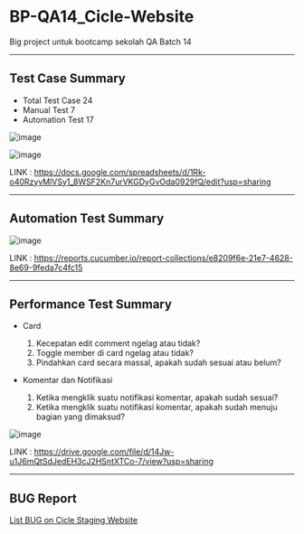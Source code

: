 # BP-QA14_Cicle-Website
Big project untuk bootcamp sekolah QA Batch 14

---

## Test Case Summary

* Total Test Case 24
* Manual Test 7
* Automation Test 17

![image](https://user-images.githubusercontent.com/62463174/194304286-3d8df15d-a94e-4758-a803-e37a5db5804b.png)

![image](https://user-images.githubusercontent.com/62463174/194304308-e50a7517-b669-43f6-aa71-da4f694bb630.png)

LINK : https://docs.google.com/spreadsheets/d/1Rk-o40RzyvMlVSy1_8WSF2Kn7urVKGDyGvOda0929fQ/edit?usp=sharing

---

## Automation Test Summary

![image](https://user-images.githubusercontent.com/62463174/194308307-78fc215a-719d-4fc6-8e7d-fb713ff04f86.png)

LINK : https://reports.cucumber.io/report-collections/e8209f6e-21e7-4628-8e69-9feda7c4fc15

---

## Performance Test Summary

* Card 
    1. Kecepatan edit comment ngelag atau tidak?
    2. Toggle member di card ngelag atau tidak?
    3. Pindahkan card secara massal, apakah sudah sesuai atau belum?

* Komentar dan Notifikasi
    1. Ketika mengklik suatu notifikasi komentar, apakah sudah sesuai?
    2. Ketika mengklik suatu notifikasi komentar, apakah sudah menuju bagian yang dimaksud?

![image](https://user-images.githubusercontent.com/62463174/194310440-62130eac-7876-4b07-bfbb-bd05a40a3d05.png)

LINK : https://drive.google.com/file/d/14Jw-u1J6mQtSdJedEH3cJ2HSntXTCo-7/view?usp=sharing

---

## BUG Report

<a href="https://github.com/othneildrew/Best-README-Template/issues">List BUG on Cicle Staging Website</a>
